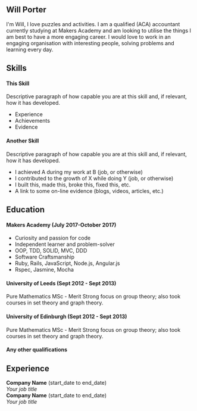 ## Will Porter

I'm Will, I love puzzles and activities. I am a qualified (ACA) accountant currently studying at Makers Academy and am looking to utilise the things I am best to have a more engaging career. I would love to work in an engaging organisation with interesting people, solving problems and learning every day.


## Skills

#### This Skill

Descriptive paragraph of how capable you are at this skill and, if relevant, how it has developed.

- Experience
- Achievements
- Evidence

#### Another Skill

Descriptive paragraph of how capable you are at this skill and, if relevant, how it has developed.

- I achieved A during my work at B (job, or otherwise)
- I contributed to the growth of X while doing Y (job, or otherwise)
- I built this, made this, broke this, fixed this, etc.
- A link to some on-line evidence (blogs, videos, articles, etc.)

## Education

#### Makers Academy (July 2017-October 2017)

- Curiosity and passion for code
- Independent learner and problem-solver
- OOP, TDD, SOLID, MVC, DDD
- Software Craftsmanship
- Ruby, Rails, JavaScript, Node.js, Angular.js
- Rspec, Jasmine, Mocha

#### University of Leeds (Sept 2012 - Sept 2013)

Pure Mathematics MSc - Merit
Strong focus on group theory; also took courses in set theory and graph theory.

#### University of Edinburgh (Sept 2012 - Sept 2013)

Pure Mathematics MSc - Merit
Strong focus on group theory; also took courses in set theory and graph theory.

#### Any other qualifications

## Experience

**Company Name** (start_date to end_date)    
*Your job title*  
**Company Name** (start_date to end_date)   
*Your job title*  
